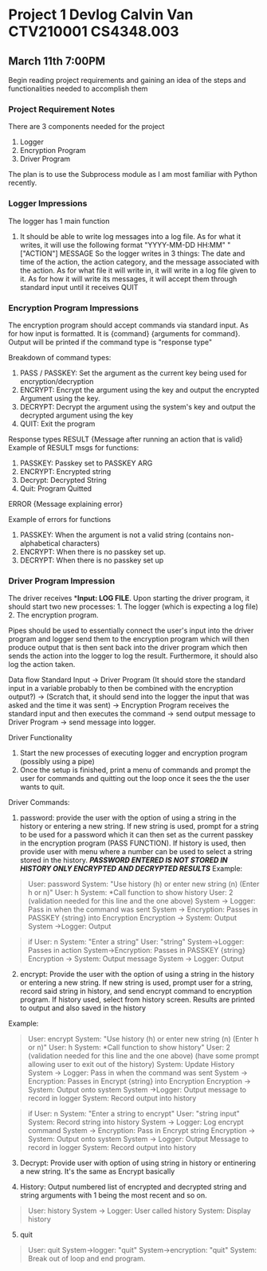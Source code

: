 # Project 1 Devlog Calvin Van CTV210001 CS4348.003

## March 11th 7:00PM
Begin reading project requirements and gaining an idea of the steps and functionalities
needed to accomplish them

### Project Requirement Notes
There are 3 components needed for the project
1. Logger
2. Encryption Program
3. Driver Program

The plan is to use the Subprocess module as I am most familiar with Python recently.

### Logger Impressions
The logger has 1 main function
1. It should be able to write log messages into a log file. As for what it writes, it will use the following format  "YYYY-MM-DD HH:MM" "["ACTION"] MESSAGE
So the logger writes in 3 things: The date and time of the action, the action category, and
the message associated with the action. As for what file it will write in, it will write
in a log file given to it. As for how it will write its messages, it will accept them
through standard input until it receives QUIT

### Encryption Program Impressions
The encryption program should accept commands via standard input. As for how input is 
formatted. It is {command} {arguments for command}. Output will be printed if the command
type is "response type"

Breakdown of command types:
1. PASS / PASSKEY: Set the argument as the current key being used for encryption/decryption
2. ENCRYPT: Encrypt the argument using the key and output the encrypted Argument using the key.
3. DECRYPT: Decrypt the argument using the system's key and output the decrypted argument using the key
4. QUIT: Exit the program

Response types
RESULT {Message after running an action that is valid}
Example of RESULT msgs for functions:
1. PASSKEY: Passkey set to PASSKEY ARG
2. ENCRYPT: Encrypted string
3. Decrypt: Decrypted String
4. Quit: Program Quitted

ERROR {Message explaining error}

Example of errors for functions 
1. PASSKEY: When the argument is not a valid string (contains non-alphabetical characters)
2. ENCRYPT: When there is no passkey set up. 
3. DECRYPT: When there is no passkey set up


### Driver Program Impression
The driver receives ***Input: LOG FILE**. Upon starting the driver program, it should
start two new processes: 1. The logger (which is expecting a log file) 2. The encryption program.

Pipes should be used to essentially connect the user's input into the driver program and logger send them to the encryption program which will then produce output that is then sent back into the driver program which then sends the action into the logger to log the result. Furthermore, it should also log the action taken.

Data flow
Standard Input -> Driver Program (It should store the standard input in a variable probably to then be combined with the encryption output?) -> (Scratch that, it should send into the logger the input that was asked and the time it was sent) -> Encryption Program receives the standard input and then executes the command -> send output message to Driver Program -> send message into logger.

Driver Functionality
1. Start the new processes of executing logger and encryption program (possibly using a pipe)
2. Once the setup is finished, print a menu of commands and prompt the user for commands and quitting out the loop once it sees the the user wants to quit.

Driver Commands:
1. password: provide the user with the option of using a string in the history or entering a new string. If new string is used, prompt for a string to be used for a password which it can then set as the current passkey in the encryption program (PASS FUNCTION). If history is used, then provide user with menu where a number can be used to select a string stored in the history. ***PASSWORD ENTERED IS NOT STORED IN HISTORY ONLY ENCRYPTED AND DECRYPTED RESULTS***
Example:
>User: password
>System: "Use history (h) or enter new string (n) (Enter h or n)"
>User: h
> System: *Call function to show history
> User: 2 (validation needed for this line and the one above)
> System -> Logger: Pass in when the command was sent
> System -> Encryption: Passes in PASSKEY {string} into Encryption
> Encryption -> System: Output 
> System ->Logger: Output

> if User: n
> System: "Enter a string"
> User: "string"
> System->Logger: Passes in action
> System->Encryption: Passes in PASSKEY {string}
> Encryption -> System: Output message
> System -> Logger: Output

2. encrypt: Provide the user with the option of using a string in the history or entering a new string. If new string is used, prompt user for a string, record said string in history, and send encrypt command to encryption program. If history used, select from history screen.
Results are printed to output and also saved in the history

Example:
> User: encrypt
> System: "Use history (h) or enter new string (n) (Enter h or n)"
> User: h
> System: *Call function to show history"
> User: 2 (validation needed for this line and the one above) (have some prompt allowing user to exit out of the history)
> System: Update History
> System -> Logger: Pass in when the command was sent
> System -> Encryption: Passes in Encrypt {string} into Encryption
> Encryption -> System: Output onto system
> System ->Logger: Output message to record in logger
> System: Record output into history

> if User: n
> System: "Enter a string to encrypt"
> User: "string input"
> System: Record string into history
> System -> Logger: Log encrypt command
> System -> Encryption: Pass in Encrypt string
> Encryption -> System: Output onto system
> System -> Logger: Output Message to record in logger
> System: Record output into history

3. Decrypt: Provide user with option of using string in history or entinering a new string. It's the same as Encrypt basically

4. History: Output numbered list of encrypted and decrypted string and string arguments with 1 being the most recent and so on.

>User: history
> System -> Logger: User called history
> System: Display history

5. quit
>User: quit
> System->logger: "quit"
> System->encryption: "quit"
> System: Break out of loop and end program.




